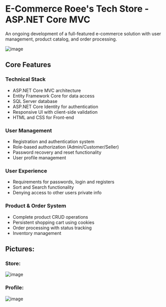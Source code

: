 # E-Commerce Roee's Tech Store - ASP.NET Core MVC

An ongoing development of a full-featured e-commerce solution with user management, product catalog, and order processing.

![image](https://github.com/user-attachments/assets/1644b05f-4d8a-46a5-9eee-97a009e3aa1f)


## Core Features

### Technical Stack
- ASP.NET Core MVC architecture
- Entity Framework Core for data access
- SQL Server database
- ASP.NET Core Identity for authentication
- Responsive UI with client-side validation
- HTML and CSS for Front-end

### User Management
- Registration and authentication system
- Role-based authorization (Admin/Customer/Seller)
- Password recovery and reset functionality
- User profile management

### User Experience
- Requirements for passwords, login and registers
- Sort and Search functionality
- Denying access to other users private info


### Product & Order System
- Complete product CRUD operations
- Persistent shopping cart using cookies
- Order processing with status tracking
- Inventory management


## Pictures:

### Store:
![image](https://github.com/user-attachments/assets/a2d77915-66a6-4232-b2c2-d83e60ed8eaf)

### Profile:
![image](https://github.com/user-attachments/assets/11cfdcf8-c7b2-492f-a621-fc38af47a1ef)


